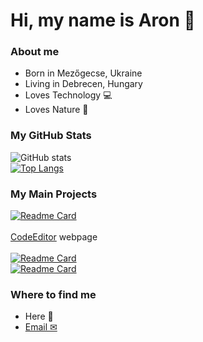 # Hi, my name is Aron 👋

### About me
- Born in Mezőgecse, Ukraine 
- Living in Debrecen, Hungary 
- Loves Technology 💻
- Loves Nature 🌳

### My GitHub Stats
![GitHub stats](https://github-readme-stats-five-nu-96.vercel.app/api?username=sciencewolf&show_icons=true&theme=nightowl)
<br>
[![Top Langs](https://github-readme-stats-five-nu-96.vercel.app/api/top-langs/?username=sciencewolf&layout=compact&langs_count=10)](https://github.com/Sciencewolf?tab=repositories)
<br>

### My Main Projects 
[![Readme Card](https://github-readme-stats-five-nu-96.vercel.app/api/pin/?username=sciencewolf&repo=codeeditor&show_owner=true&theme=nightowl)](https://github.com/Sciencewolf/CodeEditor)
<br>
<br>[CodeEditor](https://sciencewolf.github.io/CodeEditor/) webpage<br>
<br>
[![Readme Card](https://github-readme-stats-five-nu-96.vercel.app/api/pin/?username=sciencewolf&repo=pozpp_beta&show_owner=true&theme=nightowl)](https://github.com/Sciencewolf/pozpp_beta)
<br>
[![Readme Card](https://github-readme-stats-five-nu-96.vercel.app/api/pin/?username=sciencewolf&repo=tiktokvideomaker&show_owner=true&theme=nightowl)](https://github.com/Sciencewolf/tiktokvideomaker)
<br>

### Where to find me
- Here 👋
- [Email ✉](mailto:aron17marton@gmail.com)
